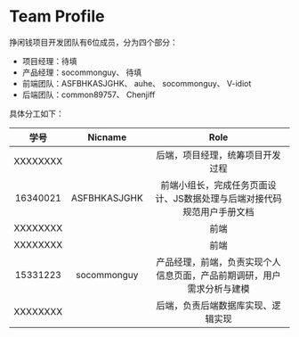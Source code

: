 # Team Profile

挣闲钱项目开发团队有6位成员，分为四个部分：

+ 项目经理：待填
+ 产品经理：socommonguy、 待填
+ 前端团队：ASFBHKASJGHK、 auhe、 socommonguy、 V-idiot
+ 后端团队：common89757、 Chenjiff

具体分工如下：

|   学号   |                      Nicname                      |                   Role                   |
| :------: | :-----------------------------------------------: | :-------------------------------------: |
| XXXXXXXX |           |     后端，项目经理，统筹项目开发过程     |
| 16340021 |     ASFBHKASJGHK   |     前端小组长，完成任务页面设计、JS数据处理与后端对接代码规范用户手册文档     |
| XXXXXXXX |  |       前端       |
| XXXXXXXX |        |      前端      |
| 15331223 |     socommonguy     |       产品经理，前端，负责实现个人信息页面，产品前期调研，用户需求分析与建模       |
| XXXXXXXX |        | 后端，负责后端数据库实现、逻辑实现 |
